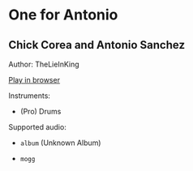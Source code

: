 # One for Antonio

## Chick Corea and Antonio Sanchez

Author: TheLieInKing

[Play in browser](http://pages.cs.wisc.edu/~tolly/customs/jazz-pack-1/one-for-antonio)

Instruments:

  * (Pro) Drums

Supported audio:

  * `album` (Unknown Album)

  * `mogg`

